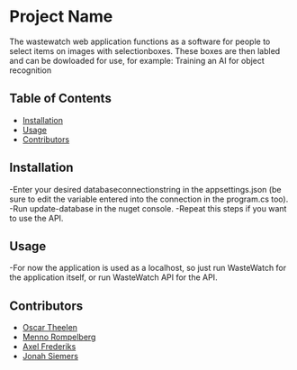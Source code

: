 # Project Name

The wastewatch web application functions as a software for people to select items on images with selectionboxes. These boxes are then labled and can be dowloaded for use, for example: Training an AI for object recognition

## Table of Contents

- [Installation](#installation)
- [Usage](#usage)
- [Contributors](#contributors)

## Installation
-Enter your desired databaseconnectionstring in the appsettings.json (be sure to edit the variable entered into the connection in the program.cs too).
-Run update-database in the nuget console.
-Repeat this steps if you want to use the API.

## Usage
-For now the application is used as a localhost, so just run WasteWatch for the application itself, or run WasteWatch API for the API.

## Contributors
- [Oscar Theelen](https://github.com/Ozziehman)
- [Menno Rompelberg](https://github.com/MasterDisaster7)
- [Axel Frederiks](https://github.com/ProgrammerGhostPrK)
- [Jonah Siemers](https://github.com/Doomayy)
